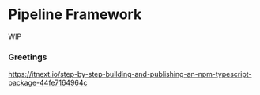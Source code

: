 # Pipeline Framework

WIP


### Greetings
https://itnext.io/step-by-step-building-and-publishing-an-npm-typescript-package-44fe7164964c
